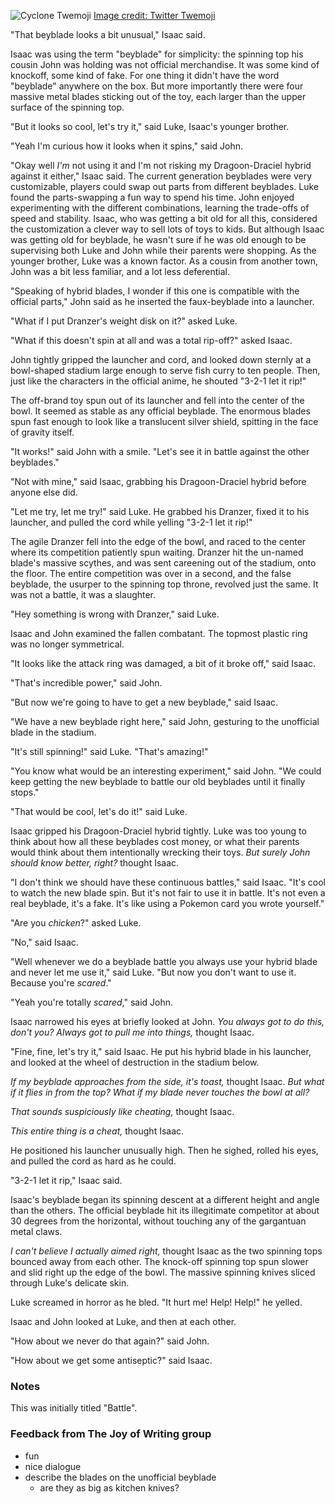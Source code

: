 ![Cyclone Twemoji](/j-revolution/attachments/thumbnail.svg) [Image credit: Twitter Twemoji](class:credit)

"That beyblade looks a bit unusual," Isaac said.

Isaac was using the term "beyblade" for simplicity: the spinning top his cousin John was holding was not official merchandise. It was some kind of knockoff, some kind of fake. For one thing it didn't have the word "beyblade" anywhere on the box. But more importantly there were four massive metal blades sticking out of the toy, each larger than the upper surface of the spinning top.

"But it looks so cool, let's try it," said Luke, Isaac's younger brother.

"Yeah I'm curious how it looks when it spins," said John.

"Okay well *I'm* not using it and I'm not risking my Dragoon-Draciel hybrid against it either," Isaac said. The current generation beyblades were very customizable, players could swap out parts from different beyblades. Luke found the parts-swapping a fun way to spend his time. John enjoyed experimenting with the different combinations, learning the trade-offs of speed and stability. Isaac, who was getting a bit old for all this, considered the customization a clever way to sell lots of toys to kids. But although Isaac was getting old for beyblade, he wasn't sure if he was old enough to be supervising both Luke and John while their parents were shopping. As the younger brother, Luke was a known factor. As a cousin from another town, John was a bit less familiar, and a lot less deferential.

"Speaking of hybrid blades, I wonder if this one is compatible with the official parts," John said as he inserted the faux-beyblade into a launcher.

"What if I put Dranzer's weight disk on it?" asked Luke.

"What if this doesn't spin at all and was a total rip-off?" asked Isaac.

John tightly gripped the launcher and cord, and looked down sternly at a bowl-shaped stadium large enough to serve fish curry to ten people. Then, just like the characters in the official anime, he shouted "3-2-1 let it rip!"

The off-brand toy spun out of its launcher and fell into the center of the bowl. It seemed as stable as any official beyblade. The enormous blades spun fast enough to look like a translucent silver shield, spitting in the face of gravity itself.

"It works!" said John with a smile. "Let's see it in battle against the other beyblades."

"Not with mine," said Isaac, grabbing his Dragoon-Draciel hybrid before anyone else did.

"Let me try, let me try!" said Luke. He grabbed his Dranzer, fixed it to his launcher, and pulled the cord while yelling "3-2-1 let it rip!"

The agile Dranzer fell into the edge of the bowl, and raced to the center where its competition patiently spun waiting. Dranzer hit the un-named blade's massive scythes, and was sent careening out of the stadium, onto the floor. The entire competition was over in a second, and the false beyblade, the usurper to the spinning top throne, revolved just the same. It was not a battle, it was a slaughter.

"Hey something is wrong with Dranzer," said Luke.

Isaac and John examined the fallen combatant. The topmost plastic ring was no longer symmetrical.

"It looks like the attack ring was damaged, a bit of it broke off," said Isaac.

"That's incredible power," said John.

"But now we're going to have to get a new beyblade," said Isaac.

"We have a new beyblade right here," said John, gesturing to the unofficial blade in the stadium.

"It's still spinning!" said Luke. "That's amazing!"

"You know what would be an interesting experiment," said John. "We could keep getting the new beyblade to battle our old beyblades until it finally stops."

"That would be cool, let's do it!" said Luke.

Isaac gripped his Dragoon-Draciel hybrid tightly. Luke was too young to think about how all these beyblades cost money, or what their parents would think about them intentionally wrecking their toys. *But surely John should know better, right?* thought Isaac.

"I don't think we should have these continuous battles," said Isaac. "It's cool to watch the new blade spin. But it's not fair to use it in battle. It's not even a real beyblade, it's a fake. It's like using a Pokemon card you wrote yourself."

"Are you *chicken*?" asked Luke.

"No," said Isaac.

"Well whenever we do a beyblade battle you always use your hybrid blade and never let me use it," said Luke. "But now you don't want to use it. Because you're *scared*."

"Yeah you're totally *scared*," said John.

Isaac narrowed his eyes at briefly looked at John. *You always got to do this, don't you? Always got to pull me into things,* thought Isaac.

"Fine, fine, let's try it," said Isaac. He put his hybrid blade in his launcher, and looked at the wheel of destruction in the stadium below.

*If my beyblade approaches from the side, it's toast,* thought Isaac. *But what if it flies in from the top? What if my blade never touches the bowl at all?*

*That sounds suspiciously like cheating,* thought Isaac.

*This entire thing is a cheat,* thought Isaac.

He positioned his launcher unusually high. Then he sighed, rolled his eyes, and pulled the cord as hard as he could.

"3-2-1 let it rip," Isaac said.

Isaac's beyblade began its spinning descent at a different height and angle than the others. The official beyblade hit its illegitimate competitor at about 30 degrees from the horizontal, without touching any of the gargantuan metal claws.

*I can't believe I actually aimed right,* thought Isaac as the two spinning tops bounced away from each other. The knock-off spinning top spun slower and slid right up the edge of the bowl. The massive spinning knives sliced through Luke's delicate skin.

Luke screamed in horror as he bled. "It hurt me! Help! Help!" he yelled.

Isaac and John looked at Luke, and then at each other.

"How about we never do that again?" said John.

"How about we get some antiseptic?" said Isaac.

### Notes

This was initially titled "Battle".

### Feedback from The Joy of Writing group

+ fun
+ nice dialogue
+ describe the blades on the unofficial beyblade
  + are they as big as kitchen knives?